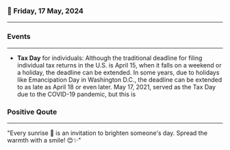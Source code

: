 ### 📅 Friday, 17 May, 2024
------
### Events
------
- **Tax Day** for individuals: Although the traditional deadline for filing individual tax returns in the U.S. is April 15, when it falls on a weekend or a holiday, the deadline can be extended. In some years, due to holidays like Emancipation Day in Washington D.C., the deadline can be extended to as late as April 18 or even later. May 17, 2021, served as the Tax Day due to the COVID-19 pandemic, but this is
### Positive Qoute
------
"Every sunrise 🌅 is an invitation to brighten someone's day. Spread the warmth with a smile! 😊✨"
